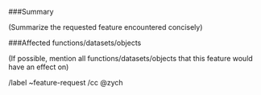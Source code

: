 ###Summary

(Summarize the requested feature encountered concisely)


###Affected functions/datasets/objects

(If possible, mention all functions/datasets/objects that this feature would have an effect on)

/label ~feature-request
/cc @zych